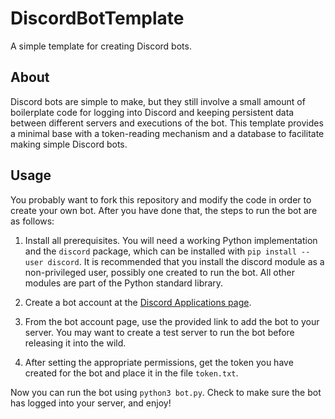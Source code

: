 
# DiscordBotTemplate

A simple template for creating Discord bots.

## About

Discord bots are simple to make, but they still involve a small amount of
boilerplate code for logging into Discord and keeping persistent data between
different servers and executions of the bot. This template provides a minimal
base with a token-reading mechanism and a database to facilitate making simple
Discord bots.

## Usage

You probably want to fork this repository and modify the code in order to
create your own bot. After you have done that, the steps to run the bot are as
follows:

1. Install all prerequisites. You will need a working Python implementation
   and the `discord` package, which can be installed with
   `pip install --user discord`. It is recommended that you install the
   discord module as a non-privileged user, possibly one created to run the
   bot. All other modules are part of the Python standard library.

2. Create a bot account at the
   [Discord Applications page](https://discord.com/developers/applications).

3. From the bot account page, use the provided link to add the bot to your
   server. You may want to create a test server to run the bot before
   releasing it into the wild.

4. After setting the appropriate permissions, get the token you have created
   for the bot and place it in the file `token.txt`.

Now you can run the bot using `python3 bot.py`. Check to make sure the bot has
logged into your server, and enjoy!

